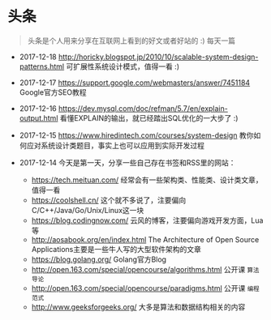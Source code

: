 # 头条

> 头条是个人用来分享在互联网上看到的好文或者好站的 :) 每天一篇

- 2017-12-18 http://horicky.blogspot.jp/2010/10/scalable-system-design-patterns.html 可扩展性系统设计模式，值得一看 :)

- 2017-12-17 https://support.google.com/webmasters/answer/7451184 Google官方SEO教程

- 2017-12-16 https://dev.mysql.com/doc/refman/5.7/en/explain-output.html 看懂EXPLAIN的输出，就已经踏出SQL优化的一大步了 :)

- 2017-12-15 https://www.hiredintech.com/courses/system-design 教你如何应对系统设计类题目，事实上也可以应用到实际开发过程

- 2017-12-14 今天是第一天，分享一些自己存在书签和RSS里的网站：

    - https://tech.meituan.com/ 经常会有一些架构类、性能类、设计类文章，值得一看
    - https://coolshell.cn/ 这个就不多说了，注要偏向C/C++/Java/Go/Unix/Linux这一块
    - https://blog.codingnow.com/ 云风的博客，注要偏向游戏开发方面，Lua等
    - http://aosabook.org/en/index.html The Architecture of Open Source Applications主要是一些牛人写的大型软件架构的文章
    - https://blog.golang.org/ Golang官方Blog
    - http://open.163.com/special/opencourse/algorithms.html 公开课 `算法导论`
    - http://open.163.com/special/opencourse/paradigms.html 公开课 `编程范式`
    - http://www.geeksforgeeks.org/ 大多是算法和数据结构相关的内容
